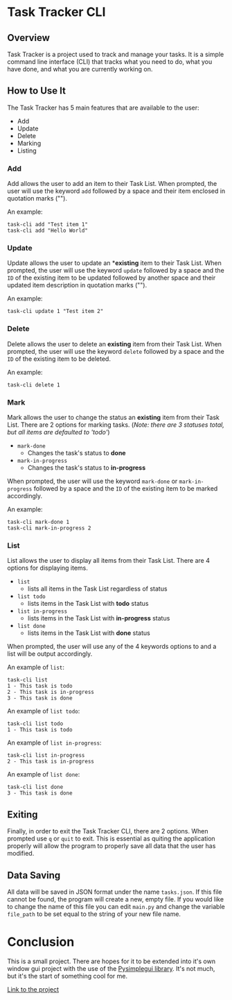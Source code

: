 # Task Tracker CLI
## Overview
Task Tracker is a project used to track and manage your tasks. It is a simple command line interface (CLI) that tracks what you need to do, what you have done, and what you are currently working on. 

## How to Use It
The Task Tracker has 5 main features that are available to the user:

* Add
* Update
* Delete
* Marking
* Listing

### Add
Add allows the user to add an item to their Task List. When prompted, the user will use the keyword `add` followed by a space and their item enclosed in quotation marks ("").

An example:
``` 
task-cli add "Test item 1"
task-cli add "Hello World"
```
### Update
Update allows the user to update an ***existing** item to their Task List. When prompted, the user will use the keyword `update` followed by a space and the `ID` of the existing item to be updated followed by another space and their updated item description in quotation marks ("").

An example:
``` 
task-cli update 1 "Test item 2"
```

### Delete 
Delete allows the user to delete an **existing** item from their Task List. When prompted, the user will use the keyword `delete` followed by a space and the `ID` of the existing item to be deleted.

An example:
``` 
task-cli delete 1 
```

### Mark 
Mark allows the user to change the status an **existing** item from their Task List. There are 2 options for marking tasks. 
(*Note: there are 3 statuses total, but all items are defaulted to 'todo'*)

* `mark-done`
    * Changes the task's status to **done**
* `mark-in-progress`
    * Changes the task's status to **in-progress**

When prompted, the user will use the keyword `mark-done` or `mark-in-progress` followed by a space and the `ID` of the existing item to be marked accordingly. 

An example:
``` 
task-cli mark-done 1
task-cli mark-in-progress 2 
```

### List 
List allows the user to display all items from their Task List. There are 4 options for displaying items.

* `list`
    * lists all items in the Task List regardless of status
* `list todo`
    * lists items in the Task List with **todo** status
* `list in-progress`
    * lists items in the Task List with **in-progress** status
* `list done`
    * lists items in the Task List with **done** status

When prompted, the user will use any of the 4 keywords options to and a list will be output accordingly. 

An example of `list`:
``` 
task-cli list
1 - This task is todo
2 - This task is in-progress
3 - This task is done
```

An example of `list todo`:
``` 
task-cli list todo
1 - This task is todo
```

An example of `list in-progress`:
``` 
task-cli list in-progress
2 - This task is in-progress
```

An example of `list done`:
``` 
task-cli list done
3 - This task is done
```

## Exiting
Finally, in order to exit the Task Tracker CLI, there are 2 options. When prompted use `q` or `quit` to exit. This is essential as quiting the application properly will allow the program to properly save all data that the user has modified.

## Data Saving
All data will be saved in JSON format under the name `tasks.json`. If this file cannot be found, the program will create a new, empty file. If you would like to change the name of this file you can edit `main.py` and change the variable `file_path` to be set equal to the string of your new file name.

# Conclusion
This is a small project. There are hopes for it to be extended into it's own window gui project with the use of the [Pysimplegui library](https://docs.pysimplegui.com/en/latest/). It's not much, but it's the start of something cool for me.


[Link to the project](https://roadmap.sh/projects/task-tracker)
